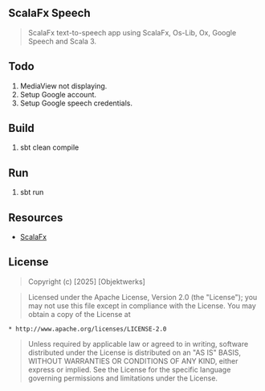 ScalaFx Speech
--------------
>ScalaFx text-to-speech app using ScalaFx, Os-Lib, Ox, Google Speech and Scala 3.

Todo
----
1. MediaView not displaying.
2. Setup Google account.
3. Setup Google speech credentials.

Build
-----
1. sbt clean compile

Run
---
1. sbt run


Resources
---------
* [ScalaFx](https://www.scalafx.org/)

License
-------
>Copyright (c) [2025] [Objektwerks]

>Licensed under the Apache License, Version 2.0 (the "License");
you may not use this file except in compliance with the License.
You may obtain a copy of the License at

    * http://www.apache.org/licenses/LICENSE-2.0

>Unless required by applicable law or agreed to in writing, software
distributed under the License is distributed on an "AS IS" BASIS,
WITHOUT WARRANTIES OR CONDITIONS OF ANY KIND, either express or implied.
See the License for the specific language governing permissions and
limitations under the License.